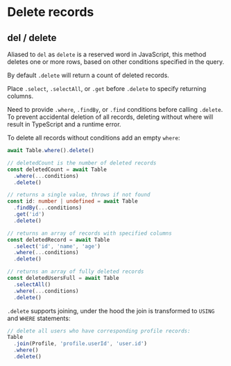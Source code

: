 # Delete records

## del / delete

Aliased to `del` as `delete` is a reserved word in JavaScript,
this method deletes one or more rows,
based on other conditions specified in the query.

By default `.delete` will return a count of deleted records.

Place `.select`, `.selectAll`, or `.get` before `.delete` to specify returning columns.

Need to provide `.where`, `.findBy`, or `.find` conditions before calling `.delete`.
To prevent accidental deletion of all records, deleting without where will result in TypeScript and a runtime error.

To delete all records without conditions add an empty `where`:

```ts
await Table.where().delete()
```

```ts
// deletedCount is the number of deleted records
const deletedCount = await Table
  .where(...conditions)
  .delete()

// returns a single value, throws if not found
const id: number | undefined = await Table
  .findBy(...conditions)
  .get('id')
  .delete()

// returns an array of records with specified columns
const deletedRecord = await Table
  .select('id', 'name', 'age')
  .where(...conditions)
  .delete()

// returns an array of fully deleted records
const deletedUsersFull = await Table
  .selectAll()
  .where(...conditions)
  .delete()
```

`.delete` supports joining, under the hood the join is transformed to `USING` and `WHERE` statements:

```ts
// delete all users who have corresponding profile records:
Table
  .join(Profile, 'profile.userId', 'user.id')
  .where()
  .delete()
```
